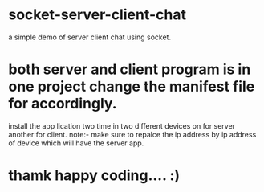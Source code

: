 # socket-server-client-chat
a simple demo of server client chat using socket.

# both server and client program is in one project change the manifest file for accordingly.
install the app lication two time in two different devices on for server another for client.
note:- make sure to repalce the ip address by ip address of device which will have the server app.
# thamk happy coding....   :)
